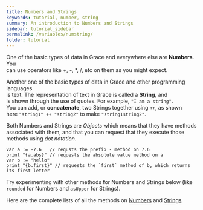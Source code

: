 ```yaml
---
title: Numbers and Strings
keywords: tutorial, number, string
summary: An introduction to Numbers and Strings
sidebar: tutorial_sidebar
permalink: /variables/numstring/
folder: tutorial
---
```

One of the basic types of data in Grace and everywhere else are **Numbers**. You  
can use operators like +, -, *, /, etc on them as you might expect.

Another one of the basic types of data in Grace and other programming languages  
is text. The representation of text in Grace is called a **String**, and  
is shown through the use of quotes. For example, `"I am a string"`.  
You can add, or **concatenate**, two Strings together using `++`, as shown  
here `"string1" ++ "string2"` to make `"string1string2"`.

Both Numbers and Strings are _Objects_ which means that they have methods  
associated with them, and that you can request that they execute those methods
using _dot notation_.  

```
var a := -7.6   // requsts the prefix - method on 7.6
print "{a.abs}" // requests the absolute value method on a
var b := "hello"
print "{b.first}" // requests the `first` method of b, which returns its first letter
```

Try experimenting with other methods for Numbers and Strings below (like `rounded` for Numbers and `asUpper` for Strings).
<object id="example-1" data="{{site.editor}}?numstring" width="100%" height="550px"> </object>

Here are the complete lists of all the methods on [Numbers]({{site.baseurl}}/doc-landing/#number)
and [Strings]({{site.baseurl}}/doc-landing/#string)
